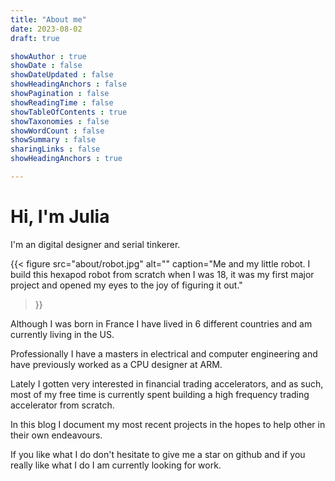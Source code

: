 ```yaml
---
title: "About me"
date: 2023-08-02
draft: true

showAuthor : true
showDate : false
showDateUpdated : false
showHeadingAnchors : false
showPagination : false
showReadingTime : false
showTableOfContents : true
showTaxonomies : false 
showWordCount : false
showSummary : false
sharingLinks : false
showHeadingAnchors : true

---
```

# Hi, I'm Julia

I'm an digital designer and serial tinkerer.

{{< figure
    src="about/robot.jpg"
    alt=""
    caption="Me and my little robot. I build this hexapod robot from scratch when I was 18, it was my first major project and opened my eyes to the joy of figuring it out."
>}}

Although I was born in France I have lived in 6 different countries and am
currently living in the US.

Professionally I have a masters in electrical and computer engineering and have
previously worked as a CPU designer at ARM.

Lately I gotten very interested in financial trading accelerators, and as such,
most of my free time is currently spent building a high frequency trading
accelerator from scratch. 

In this blog I document my most recent projects in the hopes to
help other in their own endeavours.

If you like what I do don't hesitate to give me a star on github 
and if you really like what I do I am currently looking for work.


